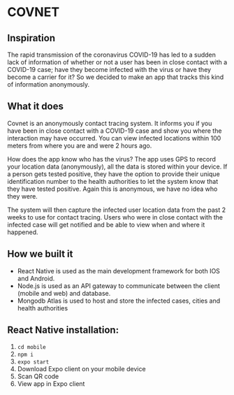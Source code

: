 # COVNET

## Inspiration
The rapid transmission of the coronavirus COVID-19 has led to a sudden lack of information of whether or not a user has been in close contact with a COVID-19 case; have they become infected with the virus or have they become a carrier for it? So we decided to make an app that tracks this kind of information anonymously.

## What it does
Covnet is an anonymously contact tracing system. It informs you if you have been in close contact with a COVID-19 case and show you where the interaction may have occurred. You can view infected locations within 100 meters from where you are and were 2 hours ago.

How does the app know who has the virus? The app uses GPS to record your location data (anonymously), all the data is stored within your device. If a person gets tested positive, they have the option to provide their unique identification number to the health authorities to let the system know that they have tested positive. Again this is anonymous, we have no idea who they were.

The system will then capture the infected user location data from the past 2 weeks to use for contact tracing. Users who were in close contact with the infected case will get notified and be able to view when and where it happened.

## How we built it
- React Native is used as the main development framework for both IOS and Android.
- Node.js is used as an API gateway to communicate between the client (mobile and web) and database.
- Mongodb Atlas is used to host and store the infected cases, cities and health authorities

## React Native installation:

1. ```cd mobile```
2. ```npm i```
3. ```expo start```
4. Download Expo client on your mobile device
5. Scan QR code
6. View app in Expo client
